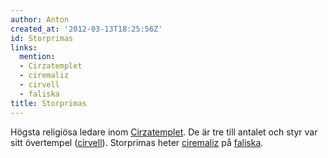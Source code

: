 ```yaml
---
author: Anton
created_at: '2012-03-13T18:25:56Z'
id: Storprimas
links:
  mention:
  - Cirzatemplet
  - ciremaliz
  - cirvell
  - faliska
title: Storprimas
---
```


Högsta religiösa ledare inom [Cirzatemplet]. De är tre till antalet och styr var sitt övertempel
([cirvell]). Storprimas heter [ciremaliz] på [faliska].

  [Cirzatemplet]: Cirzatemplet
  [cirvell]: cirvell
  [ciremaliz]: ciremaliz
  [faliska]: faliska
